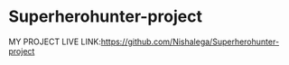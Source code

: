 # Superherohunter-project
MY PROJECT LIVE LINK:https://github.com/Nishalega/Superherohunter-project
